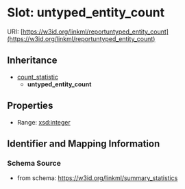 # Slot: untyped_entity_count

URI: [https://w3id.org/linkml/reportuntyped_entity_count](https://w3id.org/linkml/reportuntyped_entity_count)




## Inheritance

* [count_statistic](count_statistic.md)
    * **untyped_entity_count**



## Properties

 * Range: [xsd:integer](http://www.w3.org/2001/XMLSchema#integer)



## Identifier and Mapping Information







### Schema Source


* from schema: https://w3id.org/linkml/summary_statistics



